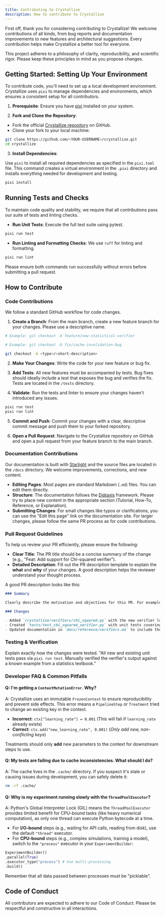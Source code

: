 ```yaml
---
title: Contributing to Crystallize
description: How to contribute to Crystallize
---
```


First off, thank you for considering contributing to Crystallize! We welcome contributions of all kinds, from bug reports and documentation improvements to new features and architectural suggestions. Every contribution helps make Crystallize a better tool for everyone.

This project adheres to a philosophy of clarity, reproducibility, and scientific rigor. Please keep these principles in mind as you propose changes.

## Getting Started: Setting Up Your Environment

To contribute code, you'll need to set up a local development environment. Crystallize uses `pixi` to manage dependencies and environments, which ensures a consistent setup for all contributors.

1. **Prerequisite**: Ensure you have [pixi](https://pixi.sh) installed on your system.

2. **Fork and Clone the Repository**:

- Fork the official [Crystallize repository](https://github.com/brysontang/crystallize) on GitHub.
- Clone your fork to your local machine:

```bash
git clone https://github.com/<YOUR-USERNAME>/crystallize.git
cd crystallize
```

3. **Install Dependencies**:

Use `pixi` to install all required dependencies as specified in the `pixi.toml` file. This command creates a virtual environment in the `.pixi` directory and installs everything needed for development and testing.

```bash
pixi install
```

## Running Tests and Checks

To maintain code quality and stability, we require that all contributions pass our suite of tests and linting checks.

- **Run Unit Tests**: Execute the full test suite using pytest.

```bash
pixi run test
```

- **Run Linting and Formatting Checks**: We use `ruff` for linting and formatting.

```bash
pixi run lint
```

Please ensure both commands run successfully without errors before submitting a pull request.

## How to Contribute

### Code Contributions

We follow a standard GitHub workflow for code changes.

1. **Create a Branch**: From the main branch, create a new feature branch for your changes. Please use a descriptive name.

```bash
# Example: git checkout -b feature/new-statistical-verifier

# Example: git checkout -b fix/cache-invalidation-bug

git checkout -b <type>/<short-description>
```

2. **Make Your Changes**: Write the code for your new feature or bug fix.

3. **Add Tests**: All new features must be accompanied by tests. Bug fixes should ideally include a test that exposes the bug and verifies the fix. Tests are located in the `/tests` directory.

4. **Validate**: Run the tests and linter to ensure your changes haven't introduced any issues.

```bash
pixi run test
pixi run lint
```

5. **Commit and Push**: Commit your changes with a clear, descriptive commit message and push them to your forked repository.

6. **Open a Pull Request**: Navigate to the Crystallize repository on GitHub and open a pull request from your feature branch to the main branch.

### Documentation Contributions

Our documentation is built with [Starlight](https://starlight.astro.build) and the source files are located in the `/docs` directory. We welcome improvements, corrections, and new content.

- **Editing Pages**: Most pages are standard Markdown (`.md`) files. You can edit them directly.
- **Structure**: The documentation follows the [Diátaxis](https://diataxis.fr) framework. Please try to place new content in the appropriate section (Tutorial, How-To, Reference, or Explanation).
- **Submitting Changes**: For small changes like typos or clarifications, you can use the "Edit this page" link on the documentation site. For larger changes, please follow the same PR process as for code contributions.

### Pull Request Guidelines

To help us review your PR efficiently, please ensure the following:

- **Clear Title**: The PR title should be a concise summary of the change (e.g., "Feat: Add support for Chi-squared verifier").
- **Detailed Description**: Fill out the PR description template to explain the **what** and **why** of your changes. A good description helps the reviewer understand your thought process.

A good PR description looks like this:

```markdown
### Summary

Clearly describe the motivation and objectives for this PR. For example: "This PR introduces a new `ChiSquaredVerifier` to enable goodness-of-fit tests within hypotheses, addressing issue #42."

### Changes

- Added `crystallize/verifiers/chi_squared.py` with the new verifier logic.
- Created `tests/test_chi_squared_verifier.py` with unit tests covering key scenarios.
- Updated documentation in `docs/reference/verifiers.md` to include the new class.
```

### Testing & Verification

Explain exactly how the changes were tested. "All new and existing unit tests pass via `pixi run test`. Manually verified the verifier's output against a known example from a statistics textbook."

### Developer FAQ & Common Pitfalls

#### **Q: I'm getting a `ContextMutationError`. Why?**

A: Crystallize uses an immutable `FrozenContext` to ensure reproducibility and prevent side effects. This error means a `PipelineStep` or `Treatment` tried to change an existing key in the context.

- **Incorrect**: `ctx["learning_rate"] = 0.001` (This will fail if `learning_rate` already exists)
- **Correct**: `ctx.add("new_learning_rate", 0.001)` (_Only add new, non-conflicting keys_)

Treatments should only **add** new parameters to the context for downstream steps to use.

#### **Q: My tests are failing due to cache inconsistencies. What should I do?**

A: The cache lives in the `.cache/` directory. If you suspect it's stale or causing issues during development, you can safely delete it:

```bash
rm -rf .cache/
```

#### **Q: Why is my experiment running slowly with the `ThreadPoolExecutor`?**

A: Python's Global Interpreter Lock (GIL) means the `ThreadPoolExecutor` provides limited benefit for CPU-bound tasks (like heavy numerical computation), as only one thread can execute Python bytecode at a time.

- For **I/O-bound** steps (e.g., waiting for API calls, reading from disk), use the default `"thread"` executor.
- For **CPU-bound** steps (e.g., complex simulations, training a model), switch to the `"process"` executor in your `ExperimentBuilder`:

```python
ExperimentBuilder()
.parallel(True)
.executor_type("process") # Use multi-processing
.build()
```

Remember that all data passed between processes must be "picklable".

## Code of Conduct

All contributors are expected to adhere to our Code of Conduct. Please be respectful and constructive in all interactions.
